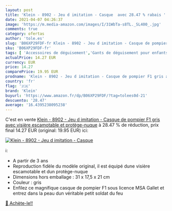 ```yaml
---
layout: post
title: 'Klein - 8902 - Jeu d imitation - Casque  avec 28.47 % rabais '
date: 2021-04-07 04:26:37
image: 'https://m.media-amazon.com/images/I/31WbTa-s8TL._SL400_.jpg'
comments: true
category: ofertas
author: 'tole.es'
slug: 'B06XP29FDF-fr Klein - 8902 - Jeu d imitation - Casque de pompier F1 gris...'
sku: 'B06XP29FDF-fr'
tags: [ 'Accessoires de déguisement','Gants de déguisement pour enfants','Jeux dimitation, déguisements et accessoires','Jeux et Jouets','Jeux et jouets','klein', ]
actualPrice: 14.27 EUR
currency: EUR
price: 14.27
comparePrice: 19.95 EUR
prodname: 'Klein - 8902 - Jeu d imitation - Casque de pompier F1 gris avec visière escamotable et protège-nuque'
country: 'fr'
flag: '🇫🇷'
brand: 'Klein'
buyurl: 'https://www.amazon.fr/dp/B06XP29FDF/?tag=tolees0d-21'
descuento: '28.47'
average: '16.4395238095238'
---
```


C'est en vente [Klein - 8902 - Jeu d imitation - Casque de pompier F1 gris avec visière escamotable et protège-nuque](https://www.amazon.fr/dp/B06XP29FDF/?tag=tolees0d-21)  à  28.47 % de réduction, prix final  14.27 EUR (original: 19.95 EUR) ici:

[![Klein - 8902 - Jeu d imitation - Casque ](https://m.media-amazon.com/images/I/31WbTa-s8TL._SL400_.jpg)](https://www.amazon.fr/dp/B06XP29FDF/?tag=tolees0d-21)

ℹ️:

- A partir de 3 ans
- Reproduction fidèle du modèle original, il est équipé dune visière escamotable et dun protège-nuque
- Dimensions hors emballage : 31 x 17,5 x 21 cm
- Couleur : gris
- Enfilez ce magnifique casque de pompier F1 sous licence MSA Gallet et entrez dans la peau dun véritable petit soldat du feu

[🛒 Achète-le!!](https://www.amazon.fr/dp/B06XP29FDF/?tag=tolees0d-21)
